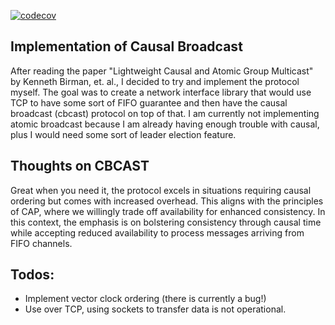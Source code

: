 [![codecov](https://codecov.io/gh/TylerMorton/cbcast-rs/graph/badge.svg?token=1UICLGJJMJ)](https://codecov.io/gh/TylerMorton/cbcast-rs)

## Implementation of Causal Broadcast
After reading the paper "Lightweight Causal and Atomic Group Multicast" by Kenneth Birman, et. al., I decided to try and implement the protocol myself. The goal was to create a network interface library that would use TCP to have some sort of FIFO guarantee and then have the causal broadcast (cbcast) protocol on top of that. I am currently not implementing atomic broadcast because I am already having enough trouble with causal, plus I would need some sort of leader election feature.

## Thoughts on CBCAST 
Great when you need it, the protocol excels in situations requiring causal ordering but comes with increased overhead. This aligns with the principles of CAP, where we willingly trade off availability for enhanced consistency. In this context, the emphasis is on bolstering consistency through causal time while accepting reduced availability to process messages arriving from FIFO channels.

## Todos:
- Implement vector clock ordering (there is currently a bug!)
- Use over TCP, using sockets to transfer data is not operational.